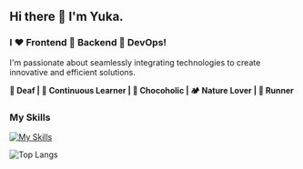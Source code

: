## Hi there 👋 I'm Yuka.

### I ❤️ Frontend 🤝 Backend 🤝 DevOps!

I'm passionate about seamlessly integrating technologies to create innovative and efficient solutions.

**🧏 Deaf | 📖 Continuous Learner | 🍫 Chocoholic | 🏕 Nature Lover | 💨 Runner**

### My Skills
[![My Skills](https://skillicons.dev/icons?theme=light&i=java,spring,py,django,php,js,react,bootstrap,figma,docker,aws,azure,linux)](https://skillicons.dev)

![Top Langs](https://github-readme-stats.vercel.app/api/top-langs/?username=yukaty&hide_progress=true)
